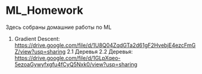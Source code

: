 # ML_Homework

Здесь собраны домашние работы по ML

1. Gradient Descent:  https://drive.google.com/file/d/1U8Q04ZqdGTa2d61gF2HvebjE4ezcFmGZ/view?usp=sharing
2.1 Деревья
2.2 Деревья: https://drive.google.com/file/d/1GLpXqeo-5ezoaGywyfxgfu4fCyQ5Nxk0/view?usp=sharing
